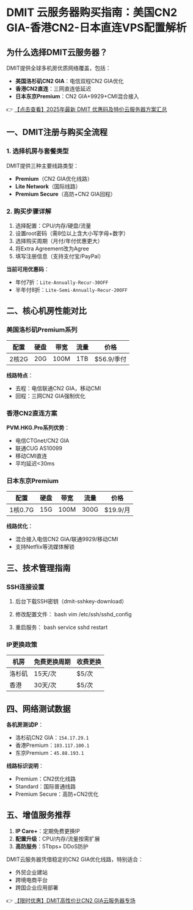 # DMIT 云服务器购买指南：美国CN2 GIA-香港CN2-日本直连VPS配置解析

## 为什么选择DMIT云服务器？

DMIT提供全球多机房优质网络覆盖，包括：
- **美国洛杉矶CN2 GIA**：电信双程CN2 GIA优化
- **香港CN2直连**：三网直连低延迟
- **日本东京Premium**：CN2 GIA+9929+CMI混合接入

👉 [【点击查看】2025年最新 DMIT 优惠码及特价云服务器方案汇总](https://bit.ly/dmit_coupon)

## 一、DMIT注册与购买全流程

### 1. 选择机房与套餐类型
DMIT提供三种主要线路类型：
- **Premium**（CN2 GIA优化线路）
- **Lite Network**（国际线路）
- **Premium Secure**（高防+CN2 GIA回程）

### 2. 购买步骤详解
1. 选择配置：CPU/内存/硬盘/流量
2. 设置root密码（需8位以上含大小写字母+数字）
3. 选择购买周期（月付/年付优惠更大）
4. 将Extra Agreement改为Agree
5. 填写注册信息（支持支付宝/PayPal）

**当前可用优惠码**：
- 年付7折：`Lite-Annually-Recur-30OFF`
- 半年付8折：`Lite-Semi-Annually-Recur-20OFF`

## 二、核心机房性能对比

### 美国洛杉矶Premium系列
| 配置   | 硬盘 | 带宽 | 流量   | 价格       |
|--------|------|------|--------|------------|
| 2核2G  | 20G  | 100M | 1TB    | $56.9/季付 |

**线路特点**：
- 去程：电信联通CN2 GIA，移动CMI
- 回程：三网CN2 GIA强制优化

### 香港CN2直连方案
**PVM.HKG.Pro系列优势**：
- 电信CTGnet/CN2 GIA
- 联通CUG AS10099
- 移动CMI直连
- 平均延迟<30ms

### 日本东京Premium
| 配置   | 硬盘 | 带宽 | 流量   | 价格    |
|--------|------|------|--------|---------|
| 1核0.7G| 15G  | 100M | 300G   | $19.9/月|

**线路优化**：
- 混合接入电信CN2 GIA/联通9929/移动CMI
- 支持Netflix等流媒体解锁

## 三、技术管理指南

### SSH连接设置
1. 后台下载SSH密钥（dmit-sshkey-download）
2. 修改配置文件：
   bash
   vim /etc/ssh/sshd_config
   
3. 重启服务：
   bash
   service sshd restart
   

### IP更换政策
| 机房     | 免费更换周期 | 收费更换 |
|----------|--------------|----------|
| 洛杉矶   | 15天/次      | $5/次    |
| 香港     | 30天/次      | $5/次    |

## 四、网络测试数据
**各机房测试IP**：
- 洛杉矶CN2 GIA：`154.17.29.1`
- 香港Premium：`103.117.100.1`
- 东京Premium：`45.88.193.1`

**线路标识说明**：
- Premium：CN2优化线路
- Standard：国际普通线路
- Premium Secure：高防+CN2优化

## 五、增值服务推荐
1. **IP Care+**：定期免费更换IP
2. **配置升级**：CPU/内存/流量按需扩展
3. **高防服务**：5Tbps+ DDoS防护

DMIT云服务器凭借稳定的CN2 GIA优化线路，特别适合：
- 外贸企业建站
- 跨境电商平台
- 跨国企业应用部署

👉 [【限时优惠】DMIT高性价比CN2 GIA云服务器专场](https://bit.ly/dmit_coupon)